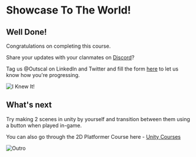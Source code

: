 # Showcase To The World!

## Well Done!

Congratulations on completing this course.

Share your updates with your clanmates on [Discord](https://discord.com/invite/R4hfXhsWjN)?

Tag us @Outscal on LinkedIn and Twitter and fill the form [here](https://airtable.com/shrXGSkgf5NClpoIU) to let us know how you're progressing.

![I Knew It!](https://media.giphy.com/media/obN7DdnUWxuyqz5qZS/giphy.gif)

## What's next

Try making 2 scenes in unity by yourself and transition between them using a button when played in-game.

You can also go through the 2D Platformer Course here - [Unity Courses](https://academy.outscal.com/unity-course-content/)

![Outro](https://media.giphy.com/media/5hgYDDh5oqbmE4OKJ3/giphy.gif)
